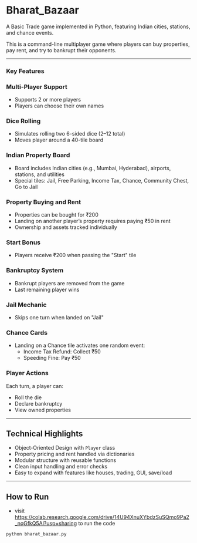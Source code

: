 # Bharat_Bazaar

A Basic Trade game implemented in Python, featuring Indian cities, stations, and chance events.

This is a command-line multiplayer game where players can buy properties, pay rent, and try to bankrupt their opponents.

---

### Key Features

### Multi-Player Support
- Supports 2 or more players
- Players can choose their own names

### Dice Rolling
- Simulates rolling two 6-sided dice (2–12 total)
- Moves player around a 40-tile board

### Indian Property Board
- Board includes Indian cities (e.g., Mumbai, Hyderabad), airports, stations, and utilities
- Special tiles: Jail, Free Parking, Income Tax, Chance, Community Chest, Go to Jail

### Property Buying and Rent
- Properties can be bought for ₹200
- Landing on another player’s property requires paying ₹50 in rent
- Ownership and assets tracked individually

### Start Bonus
- Players receive ₹200 when passing the "Start" tile

### Bankruptcy System
- Bankrupt players are removed from the game
- Last remaining player wins

### Jail Mechanic
- Skips one turn when landed on "Jail"

### Chance Cards
- Landing on a Chance tile activates one random event:
  - Income Tax Refund: Collect ₹50
  - Speeding Fine: Pay ₹50

### Player Actions
Each turn, a player can:
- Roll the die
- Declare bankruptcy
- View owned properties

---

## Technical Highlights

- Object-Oriented Design with `Player` class
- Property pricing and rent handled via dictionaries
- Modular structure with reusable functions
- Clean input handling and error checks
- Easy to expand with features like houses, trading, GUI, save/load



---

## How to Run
- visit https://colab.research.google.com/drive/14U94XnuXYbdzSuSQmo9Pa2_nqGfkQ5Al?usp=sharing to run the code


```
python bharat_bazaar.py
